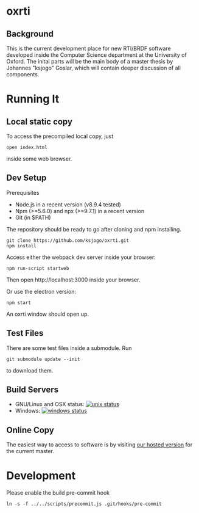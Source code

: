 # oxrti

## Background

This is the current development place for new RTI/BRDF software developed inside the Computer Science department at the University of Oxford.
The inital parts will be the main body of a master thesis by Johannes "ksjogo" Goslar, which will contain deeper discussion of all components.

# Running It

## Local static copy
To access the precompiled local copy, just
```
open index.html
```
inside some web browser.

## Dev Setup

Prerequisites 
 
   * Node.js in a recent version (v8.9.4 tested)
   * Npm (>=5.6.0) and npx (>=9.7.1) in a recent version 
   * Git (in $PATH)

The repository should be ready to go after cloning and npm installing.

```
git clone https://github.com/ksjogo/oxrti.git
npm install
```

Access either the webpack dev server inside your browser:
```
npm run-script startweb
```
Then open http://localhost:3000 inside your browser.

Or use the electron version:
```
npm start
```
An oxrti window should open up.

## Test Files

There are some test files inside a submodule. Run
```
git submodule update --init
```
to download them.

## Build Servers

* GNU/Linux and OSX status: [![unix status](https://travis-ci.org/ksjogo/oxrti.svg?branch=master)](https://travis-ci.org/ksjogo/oxrti)
* Windows: [![windows status](https://ci.appveyor.com/api/projects/status/41pgk56jugmeie7w?svg=true)](https://ci.appveyor.com/project/ksjogo/oxrti)

## Online Copy

The easiest way to access to software is by visiting [our hosted version](https://oxrtimaster.azurewebsites.net/api/azurestatic) for the current master.

# Development
Please enable the build pre-commit hook
```
ln -s -f ../../scripts/precommit.js .git/hooks/pre-commit
```